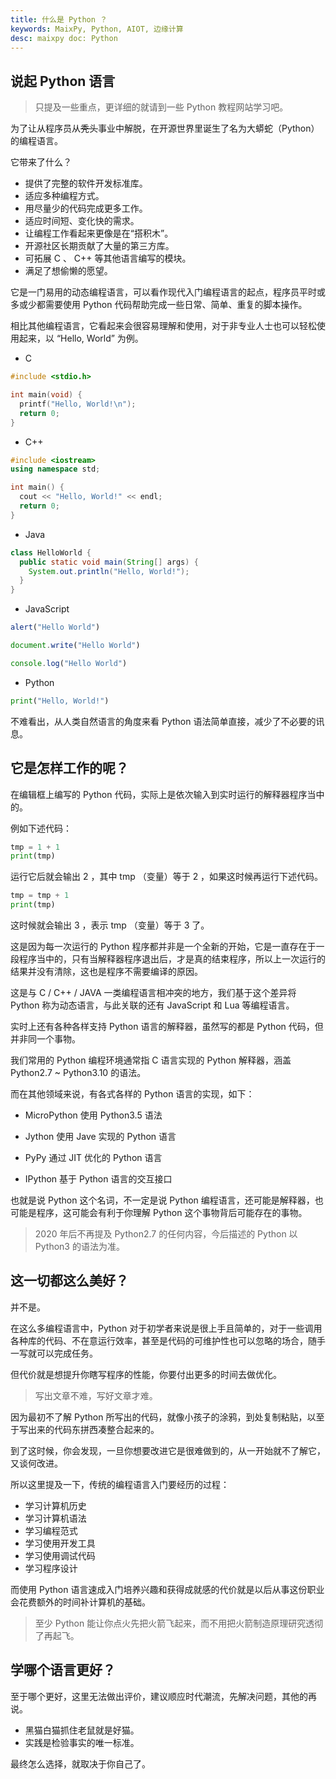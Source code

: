 ```yaml
---
title: 什么是 Python ？
keywords: MaixPy, Python, AIOT, 边缘计算
desc: maixpy doc: Python
---
```


## 说起 Python 语言

> 只提及一些重点，更详细的就请到一些 Python 教程网站学习吧。

为了让从程序员从~~秃头~~事业中解脱，在开源世界里诞生了名为大蟒蛇（Python）的编程语言。

它带来了什么？

- 提供了完整的软件开发标准库。
- 适应多种编程方式。
- 用尽量少的代码完成更多工作。
- 适应时间短、变化快的需求。
- 让编程工作看起来更像是在“搭积木”。
- 开源社区长期贡献了大量的第三方库。
- 可拓展 C 、 C++ 等其他语言编写的模块。
- 满足了想偷懒的愿望。

它是一门易用的动态编程语言，可以看作现代入门编程语言的起点，程序员平时或多或少都需要使用 Python 代码帮助完成一些日常、简单、重复的脚本操作。

相比其他编程语言，它看起来会很容易理解和使用，对于非专业人士也可以轻松使用起来，以 “Hello, World” 为例。

- C 

```c
#include <stdio.h>

int main(void) {
  printf("Hello, World!\n");
  return 0;
}
```

- C++

```c++
#include <iostream>
using namespace std;

int main() {
  cout << "Hello, World!" << endl;
  return 0;
}
```

- Java

```java
class HelloWorld {
  public static void main(String[] args) {
    System.out.println("Hello, World!");
  }
}
```

- JavaScript

```javascript
alert("Hello World")
```

```javascript
document.write("Hello World")
```

```javascript
console.log("Hello World")
```

- Python

```python
print("Hello, World!")
```

不难看出，从人类自然语言的角度来看 Python 语法简单直接，减少了不必要的讯息。

## 它是怎样工作的呢？

在编辑框上编写的 Python 代码，实际上是依次输入到实时运行的解释器程序当中的。

例如下述代码：

```python
tmp = 1 + 1
print(tmp)
```

运行它后就会输出 2 ，其中 tmp （变量）等于 2 ，如果这时候再运行下述代码。

```python
tmp = tmp + 1
print(tmp)
```

这时候就会输出 3 ，表示 tmp （变量）等于 3 了。

这是因为每一次运行的 Python 程序都并非是一个全新的开始，它是一直存在于一段程序当中的，只有当解释器程序退出后，才是真的结束程序，所以上一次运行的结果并没有清除，这也是程序不需要编译的原因。

这是与 C / C++ / JAVA 一类编程语言相冲突的地方，我们基于这个差异将 Python 称为动态语言，与此关联的还有 JavaScript 和 Lua 等编程语言。

实时上还有各种各样支持 Python 语言的解释器，虽然写的都是 Python 代码，但并非同一个事物。

我们常用的 Python 编程环境通常指 C 语言实现的 Python 解释器，涵盖 Python2.7 ~ Python3.10 的语法。

而在其他领域来说，有各式各样的 Python 语言的实现，如下：

- MicroPython 使用 Python3.5 语法

- Jython 使用 Jave 实现的 Python 语言

- PyPy 通过 JIT 优化的 Python 语言

- IPython 基于 Python 语言的交互接口

也就是说 Python 这个名词，不一定是说 Python 编程语言，还可能是解释器，也可能是程序，这可能会有利于你理解 Python 这个事物背后可能存在的事物。

> 2020 年后不再提及 Python2.7 的任何内容，今后描述的 Python 以 Python3 的语法为准。

## 这一切都这么美好？

并不是。

在这么多编程语言中，Python 对于初学者来说是很上手且简单的，对于一些调用各种库的代码、不在意运行效率，甚至是代码的可维护性也可以忽略的场合，随手一写就可以完成任务。

但代价就是想提升你瞎写程序的性能，你要付出更多的时间去做优化。

> 写出文章不难，写好文章才难。

因为最初不了解 Python 所写出的代码，就像小孩子的涂鸦，到处复制粘贴，以至于写出来的代码东拼西凑整合起来的。

到了这时候，你会发现，一旦你想要改进它是很难做到的，从一开始就不了解它，又谈何改进。

所以这里提及一下，传统的编程语言入门要经历的过程：

- 学习计算机历史
- 学习计算机语法
- 学习编程范式
- 学习使用开发工具
- 学习使用调试代码
- 学习程序设计

而使用 Python 语言速成入门培养兴趣和获得成就感的代价就是以后从事这份职业会花费额外的时间补计算机的基础。

> 至少 Python 能让你点火先把火箭飞起来，而不用把火箭制造原理研究透彻了再起飞。

## 学哪个语言更好？

至于哪个更好，这里无法做出评价，建议顺应时代潮流，先解决问题，其他的再说。

- 黑猫白猫抓住老鼠就是好猫。
- 实践是检验事实的唯一标准。

最终怎么选择，就取决于你自己了。

